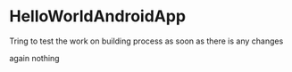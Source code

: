 # HelloWorldAndroidApp

Tring to test the work on building process as soon as there is any changes 



again nothing 
